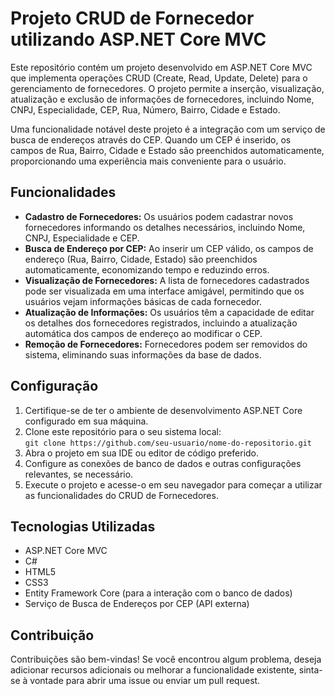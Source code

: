 <!DOCTYPE html>
<html>
<head>
    <title>Projeto CRUD de Fornecedor utilizando ASP.NET Core MVC</title>
</head>
<body>

<h1>Projeto CRUD de Fornecedor utilizando ASP.NET Core MVC</h1>

<p>Este repositório contém um projeto desenvolvido em ASP.NET Core MVC que implementa operações CRUD (Create, Read, Update, Delete) para o gerenciamento de fornecedores. O projeto permite a inserção, visualização, atualização e exclusão de informações de fornecedores, incluindo Nome, CNPJ, Especialidade, CEP, Rua, Número, Bairro, Cidade e Estado.</p>

<p>Uma funcionalidade notável deste projeto é a integração com um serviço de busca de endereços através do CEP. Quando um CEP é inserido, os campos de Rua, Bairro, Cidade e Estado são preenchidos automaticamente, proporcionando uma experiência mais conveniente para o usuário.</p>

<h2>Funcionalidades</h2>

<ul>
    <li><strong>Cadastro de Fornecedores:</strong> Os usuários podem cadastrar novos fornecedores informando os detalhes necessários, incluindo Nome, CNPJ, Especialidade e CEP.</li>
    <li><strong>Busca de Endereço por CEP:</strong> Ao inserir um CEP válido, os campos de endereço (Rua, Bairro, Cidade, Estado) são preenchidos automaticamente, economizando tempo e reduzindo erros.</li>
    <li><strong>Visualização de Fornecedores:</strong> A lista de fornecedores cadastrados pode ser visualizada em uma interface amigável, permitindo que os usuários vejam informações básicas de cada fornecedor.</li>
    <li><strong>Atualização de Informações:</strong> Os usuários têm a capacidade de editar os detalhes dos fornecedores registrados, incluindo a atualização automática dos campos de endereço ao modificar o CEP.</li>
    <li><strong>Remoção de Fornecedores:</strong> Fornecedores podem ser removidos do sistema, eliminando suas informações da base de dados.</li>
</ul>

<h2>Configuração</h2>

<ol>
    <li>Certifique-se de ter o ambiente de desenvolvimento ASP.NET Core configurado em sua máquina.</li>
    <li>Clone este repositório para o seu sistema local:<br>
        <code>git clone https://github.com/seu-usuario/nome-do-repositorio.git</code></li>
    <li>Abra o projeto em sua IDE ou editor de código preferido.</li>
    <li>Configure as conexões de banco de dados e outras configurações relevantes, se necessário.</li>
    <li>Execute o projeto e acesse-o em seu navegador para começar a utilizar as funcionalidades do CRUD de Fornecedores.</li>
</ol>

<h2>Tecnologias Utilizadas</h2>

<ul>
    <li>ASP.NET Core MVC</li>
    <li>C#</li>
    <li>HTML5</li>
    <li>CSS3</li>
    <li>Entity Framework Core (para a interação com o banco de dados)</li>
    <li>Serviço de Busca de Endereços por CEP (API externa)</li>
</ul>

<h2>Contribuição</h2>

<p>Contribuições são bem-vindas! Se você encontrou algum problema, deseja adicionar recursos adicionais ou melhorar a funcionalidade existente, sinta-se à vontade para abrir uma issue ou enviar um pull request.</p>

</body>
</html>
